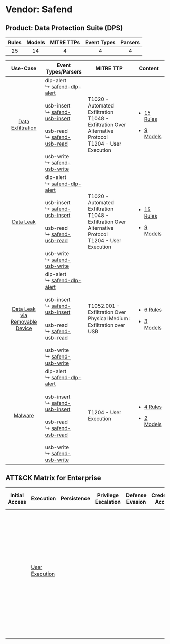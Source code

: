 Vendor: Safend
==============
Product: Data Protection Suite (DPS)
------------------------------------
| Rules | Models | MITRE TTPs | Event Types | Parsers |
|:-----:|:------:|:----------:|:-----------:|:-------:|
|  25   |   14   |     4      |      4      |    4    |

|                                         Use-Case                                         | Event Types/Parsers                                                                                                                                                                                                                                                                                                                                  | MITRE TTP                                                                                                      | Content                                                                                                                                      |
|:----------------------------------------------------------------------------------------:| ---------------------------------------------------------------------------------------------------------------------------------------------------------------------------------------------------------------------------------------------------------------------------------------------------------------------------------------------------- | -------------------------------------------------------------------------------------------------------------- | -------------------------------------------------------------------------------------------------------------------------------------------- |
|              [Data Exfiltration](../../../UseCases/uc_data_exfiltration.md)              |  dlp-alert<br> ↳ [safend-dlp-alert](Parsers/parserContent_safend-dlp-alert.md)<br><br> usb-insert<br> ↳ [safend-usb-insert](Parsers/parserContent_safend-usb-insert.md)<br><br> usb-read<br> ↳ [safend-usb-read](Parsers/parserContent_safend-usb-read.md)<br><br> usb-write<br> ↳ [safend-usb-write](Parsers/parserContent_safend-usb-write.md)<br> | T1020 - Automated Exfiltration<br>T1048 - Exfiltration Over Alternative Protocol<br>T1204 - User Execution<br> | [<ul><li>15 Rules</li></ul><ul><li>9 Models</li></ul>](Rules_Models/r_m_safend_data_protection_suite_(dps)_Data_Exfiltration.md)             |
|                      [Data Leak](../../../UseCases/uc_data_leak.md)                      |  dlp-alert<br> ↳ [safend-dlp-alert](Parsers/parserContent_safend-dlp-alert.md)<br><br> usb-insert<br> ↳ [safend-usb-insert](Parsers/parserContent_safend-usb-insert.md)<br><br> usb-read<br> ↳ [safend-usb-read](Parsers/parserContent_safend-usb-read.md)<br><br> usb-write<br> ↳ [safend-usb-write](Parsers/parserContent_safend-usb-write.md)<br> | T1020 - Automated Exfiltration<br>T1048 - Exfiltration Over Alternative Protocol<br>T1204 - User Execution<br> | [<ul><li>15 Rules</li></ul><ul><li>9 Models</li></ul>](Rules_Models/r_m_safend_data_protection_suite_(dps)_Data_Leak.md)                     |
| [Data Leak via Removable Device](../../../UseCases/uc_data_leak_via_removable_device.md) |  dlp-alert<br> ↳ [safend-dlp-alert](Parsers/parserContent_safend-dlp-alert.md)<br><br> usb-insert<br> ↳ [safend-usb-insert](Parsers/parserContent_safend-usb-insert.md)<br><br> usb-read<br> ↳ [safend-usb-read](Parsers/parserContent_safend-usb-read.md)<br><br> usb-write<br> ↳ [safend-usb-write](Parsers/parserContent_safend-usb-write.md)<br> | T1052.001 - Exfiltration Over Physical Medium: Exfiltration over USB<br>                                       | [<ul><li>6 Rules</li></ul><ul><li>3 Models</li></ul>](Rules_Models/r_m_safend_data_protection_suite_(dps)_Data_Leak_via_Removable_Device.md) |
|                        [Malware](../../../UseCases/uc_malware.md)                        |  dlp-alert<br> ↳ [safend-dlp-alert](Parsers/parserContent_safend-dlp-alert.md)<br><br> usb-insert<br> ↳ [safend-usb-insert](Parsers/parserContent_safend-usb-insert.md)<br><br> usb-read<br> ↳ [safend-usb-read](Parsers/parserContent_safend-usb-read.md)<br><br> usb-write<br> ↳ [safend-usb-write](Parsers/parserContent_safend-usb-write.md)<br> | T1204 - User Execution<br>                                                                                     | [<ul><li>4 Rules</li></ul><ul><li>2 Models</li></ul>](Rules_Models/r_m_safend_data_protection_suite_(dps)_Malware.md)                        |

ATT&CK Matrix for Enterprise
----------------------------
| Initial Access | Execution                                                           | Persistence | Privilege Escalation | Defense Evasion | Credential Access | Discovery | Lateral Movement | Collection | Command and Control | Exfiltration                                                                                                                                                                                                                                                                                                                                                                  | Impact |
| -------------- | ------------------------------------------------------------------- | ----------- | -------------------- | --------------- | ----------------- | --------- | ---------------- | ---------- | ------------------- | ----------------------------------------------------------------------------------------------------------------------------------------------------------------------------------------------------------------------------------------------------------------------------------------------------------------------------------------------------------------------------- | ------ |
|                | [User Execution](https://attack.mitre.org/techniques/T1204)<br><br> |             |                      |                 |                   |           |                  |            |                     | [Exfiltration Over Alternative Protocol](https://attack.mitre.org/techniques/T1048)<br><br>[Exfiltration Over Physical Medium: Exfiltration over USB](https://attack.mitre.org/techniques/T1052/001)<br><br>[Exfiltration Over Physical Medium](https://attack.mitre.org/techniques/T1052)<br><br>[Automated Exfiltration](https://attack.mitre.org/techniques/T1020)<br><br> |        |